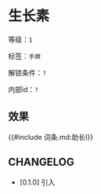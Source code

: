 # 生长素

等级：`1`

标签：`手牌`

解锁条件：`?`

内部id：`?`

## 效果

{{#include 词条.md:助长I}}

## CHANGELOG

- [0.1.0] 引入
